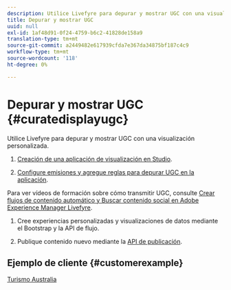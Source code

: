 ```yaml
---
description: Utilice Livefyre para depurar y mostrar UGC con una visualización personalizada.
title: Depurar y mostrar UGC
uuid: null
exl-id: 1af48d91-0f24-4759-b6c2-41828de158a9
translation-type: tm+mt
source-git-commit: a2449482e617939cfda7e367da34875bf187c4c9
workflow-type: tm+mt
source-wordcount: '118'
ht-degree: 0%

---
```


# Depurar y mostrar UGC {#curatedisplayugc}

Utilice Livefyre para depurar y mostrar UGC con una visualización personalizada.

1. [Creación de una aplicación de visualización en Studio](/help/using/c-about-apps/c-create-an-app.md).

1. [Configure emisiones y agregue reglas para depurar UGC en la aplicación](/help/using/c-streams/c-streams.md).

Para ver vídeos de formación sobre cómo transmitir UGC, consulte [Crear flujos de contenido automático y Buscar contenido social en Adobe Experience Manager Livefyre](https://helpx.adobe.com/experience-manager/tutorials.html).

1. Cree experiencias personalizadas y visualizaciones de datos mediante el Bootstrap y la API de flujo.

1. Publique contenido nuevo mediante la [API de publicación](https://api.livefyre.com/docs/apis/by-category/collection-content#operation=urn:livefyre:apis:quill:operations:api:v3.0:collection:post:method=post).

## Ejemplo de cliente {#customerexample}

[Turismo Australia](https://www.australia.com/en-us)
